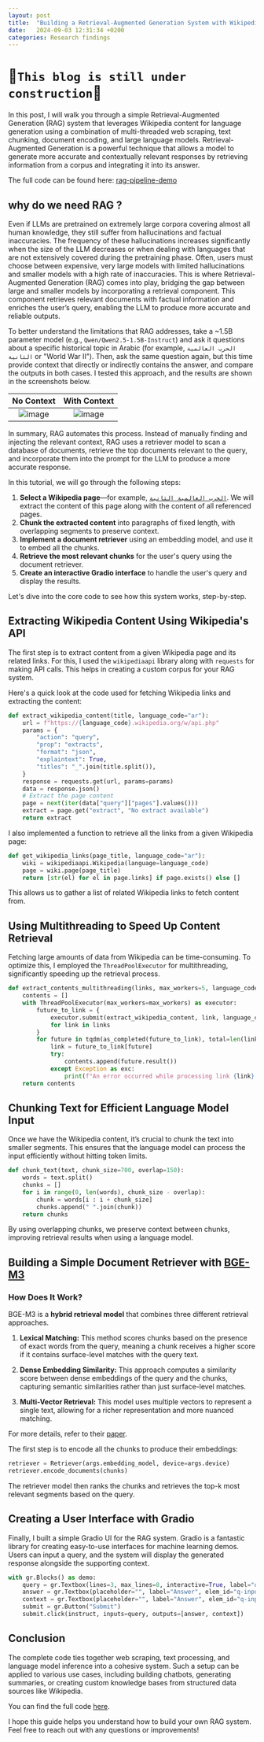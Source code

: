 ```yaml
---
layout: post
title:  "Building a Retrieval-Augmented Generation System with Wikipedia and Language Models"
date:   2024-09-03 12:31:34 +0200
categories: Research findings
---
```


# 🚧`This blog is still under construction`🚧

In this post, I will walk you through a simple Retrieval-Augmented Generation (RAG) system that leverages Wikipedia content for language generation using a combination of multi-threaded web scraping, text chunking, document encoding, and large language models. Retrieval-Augmented Generation is a powerful technique that allows a model to generate more accurate and contextually relevant responses by retrieving information from a corpus and integrating it into its answer.

The full code can be found here: [rag-pipeline-demo](https://github.com/moussaKam/rag-pipeline-demo)

## why do we need RAG ?
Even if LLMs are pretrained on extremely large corpora covering almost all human knowledge, they still suffer from hallucinations and factual inaccuracies. The frequency of these hallucinations increases significantly when the size of the LLM decreases or when dealing with languages that are not extensively covered during the pretraining phase. Often, users must choose between expensive, very large models with limited hallucinations and smaller models with a high rate of inaccuracies. This is where Retrieval-Augmented Generation (RAG) comes into play, bridging the gap between large and smaller models by incorporating a retrieval component. This component retrieves relevant documents with factual information and enriches the user’s query, enabling the LLM to produce more accurate and reliable outputs.

To better understand the limitations that RAG addresses, take a ~1.5B parameter model (e.g., `Qwen/Qwen2.5-1.5B-Instruct`) and ask it questions about a specific historical topic in Arabic (for example, `الحرب العالمية الثانية` or "World War II"). Then, ask the same question again, but this time provide context that directly or indirectly contains the answer, and compare the outputs in both cases. I tested this approach, and the results are shown in the screenshots below.

|                          No Context                           |                          With Context                           |
| :-----------------------------------------------------------: | :-------------------------------------------------------------: |
| ![image](/assets/images/2024-09-26-arabic-rag/no_context.png) | ![image](/assets/images/2024-09-26-arabic-rag/with_context.png) |




In summary, RAG automates this process. Instead of manually finding and injecting the relevant context, RAG uses a retriever model to scan a database of documents, retrieve the top documents relevant to the query, and incorporate them into the prompt for the LLM to produce a more accurate response.


In this tutorial, we will go through the following steps:

1. **Select a Wikipedia page**—for example, [`الحرب العالمية الثانية`](https://ar.wikipedia.org/wiki/%D8%A7%D9%84%D8%AD%D8%B1%D8%A8_%D8%A7%D9%84%D8%B9%D8%A7%D9%84%D9%85%D9%8A%D8%A9_%D8%A7%D9%84%D8%AB%D8%A7%D9%86%D9%8A%D8%A9). We will extract the content of this page along with the content of all referenced pages.
2. **Chunk the extracted content** into paragraphs of fixed length, with overlapping segments to preserve context.
3. **Implement a document retriever** using an embedding model, and use it to embed all the chunks.
4. **Retrieve the most relevant chunks** for the user's query using the document retriever.
5. **Create an interactive Gradio interface** to handle the user's query and display the results.

Let's dive into the core code to see how this system works, step-by-step.


## Extracting Wikipedia Content Using Wikipedia's API

The first step is to extract content from a given Wikipedia page and its related links. For this, I used the `wikipediaapi` library along with `requests` for making API calls. This helps in creating a custom corpus for your RAG system.

Here's a quick look at the code used for fetching Wikipedia links and extracting the content:

```python
def extract_wikipedia_content(title, language_code="ar"):
    url = f"https://{language_code}.wikipedia.org/w/api.php"
    params = {
        "action": "query",
        "prop": "extracts",
        "format": "json",
        "explaintext": True,
        "titles": "_".join(title.split()),
    }
    response = requests.get(url, params=params)
    data = response.json()
    # Extract the page content
    page = next(iter(data["query"]["pages"].values()))
    extract = page.get("extract", "No extract available")
    return extract
```

I also implemented a function to retrieve all the links from a given Wikipedia page:

```python
def get_wikipedia_links(page_title, language_code="ar"):
    wiki = wikipediaapi.Wikipedia(language=language_code)
    page = wiki.page(page_title)
    return [str(el) for el in page.links] if page.exists() else []
```

This allows us to gather a list of related Wikipedia links to fetch content from.

## Using Multithreading to Speed Up Content Retrieval

Fetching large amounts of data from Wikipedia can be time-consuming. To optimize this, I employed the `ThreadPoolExecutor` for multithreading, significantly speeding up the retrieval process.

```python
def extract_contents_multithreading(links, max_workers=5, language_code="ar"):
    contents = []
    with ThreadPoolExecutor(max_workers=max_workers) as executor:
        future_to_link = {
            executor.submit(extract_wikipedia_content, link, language_code=language_code): link
            for link in links
        }
        for future in tqdm(as_completed(future_to_link), total=len(links)):
            link = future_to_link[future]
            try:
                contents.append(future.result())
            except Exception as exc:
                print(f"An error occurred while processing link {link}: {exc}")
    return contents
```

## Chunking Text for Efficient Language Model Input

Once we have the Wikipedia content, it’s crucial to chunk the text into smaller segments. This ensures that the language model can process the input efficiently without hitting token limits.

```python
def chunk_text(text, chunk_size=700, overlap=150):
    words = text.split()
    chunks = []
    for i in range(0, len(words), chunk_size - overlap):
        chunk = words[i : i + chunk_size]
        chunks.append(" ".join(chunk))
    return chunks
```

By using overlapping chunks, we preserve context between chunks, improving retrieval results when using a language model.

## Building a Simple Document Retriever with [BGE-M3](https://huggingface.co/BAAI/bge-m3)

### How Does It Work?
BGE-M3 is a **hybrid retrieval model** that combines three different retrieval approaches. 

1. **Lexical Matching:** This method scores chunks based on the presence of exact words from the query, meaning a chunk receives a higher score if it contains surface-level matches with the query text.
   
2. **Dense Embedding Similarity:** This approach computes a similarity score between dense embeddings of the query and the chunks, capturing semantic similarities rather than just surface-level matches.

3. **Multi-Vector Retrieval:** This model uses multiple vectors to represent a single text, allowing for a richer representation and more nuanced matching.

For more details, refer to their [paper](https://arxiv.org/pdf/2402.03216).

The first step is to encode all the chunks to produce their embeddings:

```python
retriever = Retriever(args.embedding_model, device=args.device)
retriever.encode_documents(chunks)
```

The retriever model then ranks the chunks and retrieves the top-k most relevant segments based on the query.


## Creating a User Interface with Gradio

Finally, I built a simple Gradio UI for the RAG system. Gradio is a fantastic library for creating easy-to-use interfaces for machine learning demos. Users can input a query, and the system will display the generated response alongside the supporting context.

```python
with gr.Blocks() as demo:
    query = gr.Textbox(lines=3, max_lines=8, interactive=True, label="query", rtl=True)
    answer = gr.Textbox(placeholder="", label="Answer", elem_id="q-input", lines=5, interactive=False, rtl=True)
    context = gr.Textbox(placeholder="", label="Answer", elem_id="q-input", lines=5, interactive=False, rtl=True, visible=False)
    submit = gr.Button("Submit")
    submit.click(instruct, inputs=query, outputs=[answer, context])
```

## Conclusion

The complete code ties together web scraping, text processing, and language model inference into a cohesive system. Such a setup can be applied to various use cases, including building chatbots, generating summaries, or creating custom knowledge bases from structured data sources like Wikipedia.

You can find the full code [here](link-to-your-github).

I hope this guide helps you understand how to build your own RAG system. Feel free to reach out with any questions or improvements!
